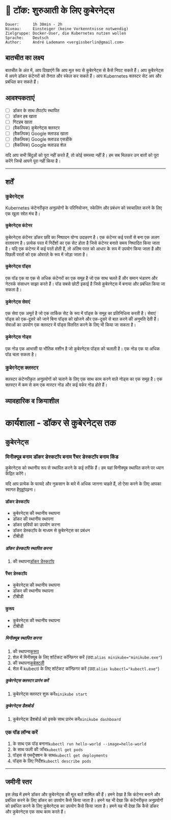 # 💬 टॉक: शुरुआती के लिए कुबेरनेट्स

```text
Dauer:      1h 30min - 2h
Niveau:     Einsteiger (keine Vorkenntnisse notwendig)
Zielgruppe: Docker-User, die Kubernetes nutzen wollen
Sprache:    Deutsch
Author:     André Lademann <vergissberlin@gmail.com>
```

## बातचीत का लक्ष्य

बातचीत के अंत में, आप दिखाएंगे कि आप मूल रूप से कुबेरनेट्स से कैसे निपट सकते हैं। आप कुबेरनेट्स में अपने डॉकर कंटेनरों को तैनात और स्केल कर सकते हैं। आप Kubernetes क्लस्टर सेट अप और प्रबंधित कर सकते हैं।

## आवश्यकताएं

-   [ ] डॉकर के साथ लैपटॉप स्थापित
-   [ ] डॉकर हब खाता
-   [ ] गिटहब खाता
-   [ ] (वैकल्पिक) कुबेरनेट्स क्लस्टर
-   [ ] (वैकल्पिक) Google क्लाउड खाता
-   [ ] (वैकल्पिक) Google क्लाउड एसडीके
-   [ ] (वैकल्पिक) Google क्लाउड शेल

यदि आप सभी बिंदुओं को पूरा नहीं करते हैं, तो कोई समस्या नहीं है। हम सब मिलकर उन बातों को पूरा करेंगे जिन्हें आपने पूरा नहीं किया है।

* * *

## शर्तें

### कुबेरनेट्स

Kubernetes कंटेनरीकृत अनुप्रयोगों के परिनियोजन, स्केलिंग और प्रबंधन को स्वचालित करने के लिए एक खुला स्रोत मंच है।

#### कुबेरनेट्स कंटेनर

कुबेरनेट्स कंटेनर डॉकर छवि का निष्पादन योग्य उदाहरण है। एक कंटेनर कई परतों से बना एक अलग वातावरण है। प्रत्येक परत में निर्देशों का एक सेट होता है जिसे कंटेनर बनाते समय निष्पादित किया जाता है। यदि एक कंटेनर में कई परतें होती हैं, तो अंतिम परत को आधार के रूप में उपयोग किया जाता है और पिछली परतों को एक ओवरले के रूप में जोड़ा जाता है।

#### कुबेरनेट्स पॉड्स

एक पॉड एक या एक से अधिक कंटेनरों का एक समूह है जो एक साथ चलते हैं और समान भंडारण और नेटवर्क संसाधन साझा करते हैं। पॉड सबसे छोटी इकाई है जिसे कुबेरनेट्स में बनाया और प्रबंधित किया जा सकता है।

#### कुबेरनेट्स सेवाएं

एक सेवा एक अमूर्त है जो एक तार्किक सेट के रूप में पॉड्स के समूह का प्रतिनिधित्व करती है। सेवाएं पॉड्स को एक-दूसरे को जाने बिना पॉड्स को खोजने और एक-दूसरे से बात करने की अनुमति देती हैं। सेवाओं का उपयोग एक क्लस्टर में पॉड्स वितरित करने के लिए भी किया जा सकता है।

#### कुबेरनेट्स नोड्स

एक नोड एक आभासी या भौतिक मशीन है जो कुबेरनेट्स पॉड्स को चलाती है। एक नोड एक या अधिक पॉड चला सकता है।

### कुबेरनेट्स क्लस्टर

क्लस्टर कंटेनरीकृत अनुप्रयोगों को चलाने के लिए एक साथ काम करने वाले नोड्स का एक समूह है। एक क्लस्टर में कम से कम एक मास्टर नोड और कई वर्कर नोड होते हैं।

## व्यावहारिक व क्रियाशील

# कार्यशाला - डॉकर से कुबेरनेट्स तक

## कुबेरनेट्स

### मिनीक्यूब बनाम डॉकर डेस्कटॉप बनाम रैंचर डेस्कटॉप बनाम किंड

कुबेरनेट्स को स्थानीय रूप से स्थापित करने के कई तरीके हैं। हम यहां मिनीक्यूब स्थापित करने पर ध्यान केंद्रित करेंगे।

यदि आप प्रत्येक के फायदे और नुकसान के बारे में अधिक जानना चाहते हैं, तो ऐसा करने के लिए आपका स्वागत है[यहां](https://itnext.io/goodbye-docker-desktop-hello-minikube-3649f2a1c469)पढ़ना।

#### डॉकर डेस्कटॉप

-   कुबेरनेट्स की स्थानीय स्थापना
-   डॉकर की स्थानीय स्थापना
-   डॉकर छवियों का उपयोग करना
-   डॉकर डेस्कटॉप के माध्यम से कुबेरनेट्स का प्रबंधन
-   टीबीडी

##### डॉकर डेस्कटॉप स्थापित करना

1.  की स्थापना[डॉकर डेस्कटॉप](https://www.docker.com/products/docker-desktop)

#### रैंचर डेस्कटॉप

-   कुबेरनेट्स की स्थानीय स्थापना
-   डॉकर की स्थानीय स्थापना
-   टीबीडी

#### कुरूप

-   कुबेरनेट्स की स्थानीय स्थापना
-   टीबीडी

##### मिनीक्यूब स्थापित करना

1.  की स्थापना[कुरूप](https://minikube.sigs.k8s.io/docs/start/)
2.  शेल में मिनीक्यूब के लिए शॉर्टकट कॉन्फ़िगर करें (उदा.`alias minikube="minikube.exe"`)
3.  की स्थापना[कुबेक्टली](https://kubernetes.io/docs/tasks/tools/install-kubectl/)
4.  शेल में kubectl के लिए शॉर्टकट कॉन्फ़िगर करें (उदा.`alias kubectl="kubectl.exe"`)

##### कुबेरनेट्स क्लस्टर प्रारंभ करें

1.  कुबेरनेट्स क्लस्टर शुरू करें`minikube start`

##### कुबेरनेट्स डैशबोर्ड

1.  कुबेरनेट्स डैशबोर्ड को इसके साथ प्रारंभ करें`minikube dashboard`

### एक पॉड लॉन्च करें

1.  के साथ एक पॉड बनाना`kubectl run hello-world --image=hello-world`
2.  के साथ फली की जाँच`kubectl get pods`
3.  पॉड्स से एब्स्ट्रैक्शन के साथ`kubectl get deployments`
4.  पॉड्स के लिए निर्देश`kubectl describe pods`

* * *

## जमीनी स्तर

इस लेख में हमने डॉकर और कुबेरनेट्स की मूल बातें शामिल की हैं। हमने देखा है कि कंटेनर बनाने और प्रबंधित करने के लिए डॉकर का उपयोग कैसे किया जाता है। हमने यह भी देखा कि कंटेनरीकृत अनुप्रयोगों को प्रबंधित करने के लिए कुबेरनेट्स का उपयोग कैसे किया जाता है। हमने यह भी देखा कि कैसे डॉकर और कुबेरनेट्स एक साथ काम करते हैं।
